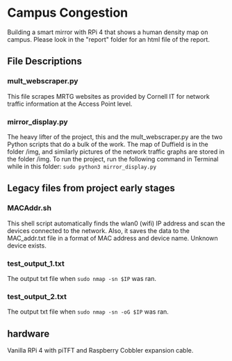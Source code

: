 # Campus Congestion
Building a smart mirror with RPi 4 that shows a human density map on campus. 
Please look in the "report" folder for an html file of the report.

## File Descriptions

### mult_webscraper.py
This file scrapes MRTG websites as provided by Cornell IT for network traffic information at the Access Point level.

### mirror_display.py
The heavy lifter of the project, this and the mult_webscraper.py are the two Python scripts that do a bulk of the work. The map of Duffield is in the folder /img, and similarly pictures of the network traffic graphs are stored in the folder /img. To run the project, run the following command in Terminal while in this folder: 
`sudo python3 mirror_display.py`

## Legacy files from project early stages

### MACAddr.sh
This shell script automatically finds the wlan0 (wifi) IP address and scan the devices connected to the network.
Also, it saves the data to the MAC_addr.txt file in a format of MAC address and device name.
Unknown device exists.

### test_output_1.txt
The output txt file when ```sudo nmap -sn $IP``` was ran.

### test_output_2.txt
The output txt file when ```sudo nmap -sn -oG $IP``` was ran.

## hardware 
Vanilla RPi 4 with piTFT and Raspberry Cobbler expansion cable.